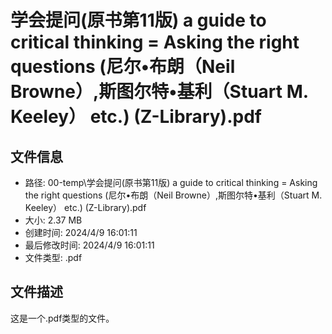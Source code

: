 ﻿# 学会提问(原书第11版)  a guide to critical thinking = Asking the right questions (尼尔•布朗（Neil Browne）,斯图尔特•基利（Stuart M. Keeley） etc.) (Z-Library).pdf

## 文件信息
- 路径: 00-temp\学会提问(原书第11版)  a guide to critical thinking = Asking the right questions (尼尔•布朗（Neil Browne）,斯图尔特•基利（Stuart M. Keeley） etc.) (Z-Library).pdf
- 大小: 2.37 MB
- 创建时间: 2024/4/9 16:01:11
- 最后修改时间: 2024/4/9 16:01:11
- 文件类型: .pdf

## 文件描述
这是一个.pdf类型的文件。

